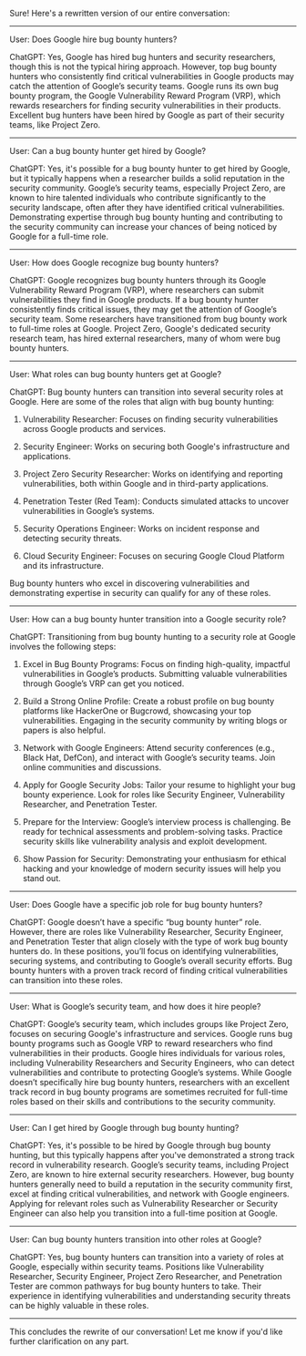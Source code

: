
Sure! Here's a rewritten version of our entire conversation:


---

User: Does Google hire bug bounty hunters?

ChatGPT: Yes, Google has hired bug hunters and security researchers, though this is not the typical hiring approach. However, top bug bounty hunters who consistently find critical vulnerabilities in Google products may catch the attention of Google’s security teams. Google runs its own bug bounty program, the Google Vulnerability Reward Program (VRP), which rewards researchers for finding security vulnerabilities in their products. Excellent bug hunters have been hired by Google as part of their security teams, like Project Zero.


---

User: Can a bug bounty hunter get hired by Google?

ChatGPT: Yes, it's possible for a bug bounty hunter to get hired by Google, but it typically happens when a researcher builds a solid reputation in the security community. Google’s security teams, especially Project Zero, are known to hire talented individuals who contribute significantly to the security landscape, often after they have identified critical vulnerabilities. Demonstrating expertise through bug bounty hunting and contributing to the security community can increase your chances of being noticed by Google for a full-time role.


---

User: How does Google recognize bug bounty hunters?

ChatGPT: Google recognizes bug bounty hunters through its Google Vulnerability Reward Program (VRP), where researchers can submit vulnerabilities they find in Google products. If a bug bounty hunter consistently finds critical issues, they may get the attention of Google’s security team. Some researchers have transitioned from bug bounty work to full-time roles at Google. Project Zero, Google's dedicated security research team, has hired external researchers, many of whom were bug bounty hunters.


---

User: What roles can bug bounty hunters get at Google?

ChatGPT: Bug bounty hunters can transition into several security roles at Google. Here are some of the roles that align with bug bounty hunting:

1. Vulnerability Researcher: Focuses on finding security vulnerabilities across Google products and services.


2. Security Engineer: Works on securing both Google's infrastructure and applications.


3. Project Zero Security Researcher: Works on identifying and reporting vulnerabilities, both within Google and in third-party applications.


4. Penetration Tester (Red Team): Conducts simulated attacks to uncover vulnerabilities in Google’s systems.


5. Security Operations Engineer: Works on incident response and detecting security threats.


6. Cloud Security Engineer: Focuses on securing Google Cloud Platform and its infrastructure.



Bug bounty hunters who excel in discovering vulnerabilities and demonstrating expertise in security can qualify for any of these roles.


---

User: How can a bug bounty hunter transition into a Google security role?

ChatGPT: Transitioning from bug bounty hunting to a security role at Google involves the following steps:

1. Excel in Bug Bounty Programs: Focus on finding high-quality, impactful vulnerabilities in Google’s products. Submitting valuable vulnerabilities through Google’s VRP can get you noticed.


2. Build a Strong Online Profile: Create a robust profile on bug bounty platforms like HackerOne or Bugcrowd, showcasing your top vulnerabilities. Engaging in the security community by writing blogs or papers is also helpful.


3. Network with Google Engineers: Attend security conferences (e.g., Black Hat, DefCon), and interact with Google’s security teams. Join online communities and discussions.


4. Apply for Google Security Jobs: Tailor your resume to highlight your bug bounty experience. Look for roles like Security Engineer, Vulnerability Researcher, and Penetration Tester.


5. Prepare for the Interview: Google’s interview process is challenging. Be ready for technical assessments and problem-solving tasks. Practice security skills like vulnerability analysis and exploit development.


6. Show Passion for Security: Demonstrating your enthusiasm for ethical hacking and your knowledge of modern security issues will help you stand out.




---

User: Does Google have a specific job role for bug bounty hunters?

ChatGPT: Google doesn’t have a specific “bug bounty hunter” role. However, there are roles like Vulnerability Researcher, Security Engineer, and Penetration Tester that align closely with the type of work bug bounty hunters do. In these positions, you’ll focus on identifying vulnerabilities, securing systems, and contributing to Google’s overall security efforts. Bug bounty hunters with a proven track record of finding critical vulnerabilities can transition into these roles.


---

User: What is Google’s security team, and how does it hire people?

ChatGPT: Google’s security team, which includes groups like Project Zero, focuses on securing Google's infrastructure and services. Google runs bug bounty programs such as Google VRP to reward researchers who find vulnerabilities in their products. Google hires individuals for various roles, including Vulnerability Researchers and Security Engineers, who can detect vulnerabilities and contribute to protecting Google’s systems. While Google doesn’t specifically hire bug bounty hunters, researchers with an excellent track record in bug bounty programs are sometimes recruited for full-time roles based on their skills and contributions to the security community.


---

User: Can I get hired by Google through bug bounty hunting?

ChatGPT: Yes, it's possible to be hired by Google through bug bounty hunting, but this typically happens after you've demonstrated a strong track record in vulnerability research. Google’s security teams, including Project Zero, are known to hire external security researchers. However, bug bounty hunters generally need to build a reputation in the security community first, excel at finding critical vulnerabilities, and network with Google engineers. Applying for relevant roles such as Vulnerability Researcher or Security Engineer can also help you transition into a full-time position at Google.


---

User: Can bug bounty hunters transition into other roles at Google?

ChatGPT: Yes, bug bounty hunters can transition into a variety of roles at Google, especially within security teams. Positions like Vulnerability Researcher, Security Engineer, Project Zero Researcher, and Penetration Tester are common pathways for bug bounty hunters to take. Their experience in identifying vulnerabilities and understanding security threats can be highly valuable in these roles.


---

This concludes the rewrite of our conversation! Let me know if you'd like further clarification on any part.









